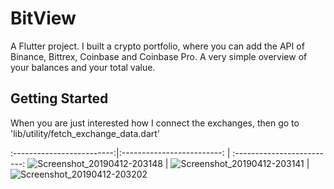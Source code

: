 # BitView

A Flutter project. I built a crypto portfolio, where you can add the API of Binance, Bittrex, Coinbase and Coinbase Pro. A very simple overview of your balances and your total value. 

## Getting Started
When you are just interested how I connect the exchanges, then go to 'lib/utility/fetch_exchange_data.dart'


 

             
:-------------------------:|:-------------------------: | :-------------------------: 
![Screenshot_20190412-203148](https://user-images.githubusercontent.com/35738310/56078674-1f93fa00-5deb-11e9-8e73-ea9712cb013a.png)  |  ![Screenshot_20190412-203141](https://user-images.githubusercontent.com/35738310/56078688-523df280-5deb-11e9-9c9c-95116c26aed4.png) | ![Screenshot_20190412-203202](https://user-images.githubusercontent.com/35738310/56078692-5bc75a80-5deb-11e9-8cd0-4227e28116d3.png)

